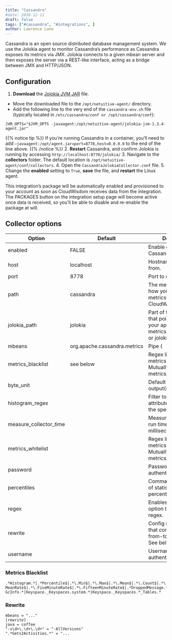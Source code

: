 ```yaml
---
title: "Cassandra"
#date: 2018-12-11
draft: false
tags: ["#cassandra", "#integrations", ]
author: Lawrence Lane
---
```


Cassandra is an open source distributed database management system. We use the Jolokia agent to monitor Cassandra’s performance as Cassandra exposes its metrics via JMX. Jolokia connects to a given mbean server and then exposes the server via a REST-like interface, acting as a bridge between JMX and HTTP/JSON.

## Configuration

1. **Download** the [Jolokia JVM JAR](http://search.maven.org/remotecontent?filepath=org/jolokia/jolokia-jvm/1.3.4/jolokia-jvm-1.3.4-agent.jar) file.
 - Move the downloaded file to the `/opt/netuitive-agent/` directory.
 - Add the following line to the very end of the `cassandra-env.sh` file (typically located in `/etc/cassandra/conf or /opt/cassandra/conf`):

```
JVM_OPTS="$JVM_OPTS -javaagent:/opt/netuitive-agent/jolokia-jvm-1.3.4-agent.jar"
```
{{% notice tip %}}
If you’re running Cassandra in a container, you’ll need to add ``–javaagent:/opt/agent.jar=port=8778,host=0.0.0.0`` to the end of the line above.
{{% /notice %}}
2. **Restart** Cassandra, and confirm Jolokia is running by accessing `http://localhost:8778/jolokia/`
3. Navigate to the **collectors** folder. The default location is `/opt/netuitive-agent/conf/collectors`.
4. Open the `CassandraJolokiaCollector.conf` file.
5. Change the **enabled** setting to `True`, **save** the file, and **restart** the Linux agent.

This integration’s package will be automatically enabled and provisioned to your account as soon as CloudWisdom receives data from the integration. The PACKAGES button on the integration setup page will become active once data is received, so you’ll be able to disable and re-enable the package at will.

## Collector options

| Option                 | Default                                                                                                                                                                                                                               | Description                                                                                                                                          |
|------------------------|---------------------------------------------------------------------------------------------------------------------------------------------------------------------------------------------------------------------------------------|------------------------------------------------------------------------------------------------------------------------------------------------------|
| enabled                | FALSE                                                                                                                                                                                                                                 | Enable collecting Cassandra metrics.                                                                                                                 |
| host                   | localhost                                                                                                                                                                                                                             | Hostname to collect from.                                                                                                                            |
| port                   | 8778                                                                                                                                                                                                                                  | Port to collect from.                                                                                                                                |
| path                   | cassandra                                                                                                                                                                                                                             | The metric prefix, e.g., how you want the metrics to show up in CloudWisdom.                                                                            |
| jolokia_path           | jolokia                                                                                                                                                                                                                               | Part of the URL path that points to where your application serves metrics. Typically jmx or jolokia.                                                 |
| mbeans                 | org.apache.cassandra.metrics                                                                                                                                                                                                          | Pipe ( | ) delimited list of MBeans for which to collect stats. If no list is provided, all MBeans stats will be collected.                          |
| metrics_blacklist      | see below | Regex list to match metrics to block. Mutually exclusive with metrics_whitelistoption.                                                               |
| byte_unit              |                                                                                                                                                                                                                                       | Default numeric output(s).                                                                                                                           |
| histogram_regex        |                                                                                                                                                                                                                                       | Filter to only process attributes that match the specified regex.                                                                                    |
| measure_collector_time |                                                                                                                                                                                                                                       | Measure the collector’s run time in milliseconds.                                                                                                    |
| metrics_whitelist      |                                                                                                                                                                                                                                       | Regex list to match metrics to transmit. Mutually exclusive with metrics_blacklistoption.                                                            |
| password               |                                                                                                                                                                                                                                       | Password used for authentication.                                                                                                                    |
| percentiles            |                                                                                                                                                                                                                                       | Comma separated list of statistical percentiles to collect.                                                                                          |
| regex                  |                                                                                                                                                                                                                                       | Enables the mbeans option to match with regex.                                                                                                       |
| rewrite                |                                                                                                                                                                                                                                       | Config sub-section that contains pairs of from-to regex rewrites. See below for example.|
| username               |                                                                                                                                                                                                                                       | Username used for authentication.                                                                                                                    |

### Metrics Blacklist
```
.*Histogram.*|.*Percentile$|.*\.Min$|.*\.Max$|.*\.Mean$|.*\.Count$|.*\.StdDev$|.*\.
MeanRate$|.*\.FiveMinuteRate$|.*\.FifteenMinuteRate$|.*DroppedMessage.*|.*Last
GcInfo.*|Keyspace._Keyspaces.system.*|Keyspace._Keyspaces.*_Tables.*
```
### Rewrite
```
mbeans = "..."
[rewrite]
java = coffee
"-v\d+\.\d+\.\d+" = "-AllVersions"
".*Gets2Activities.*" = "...
```
